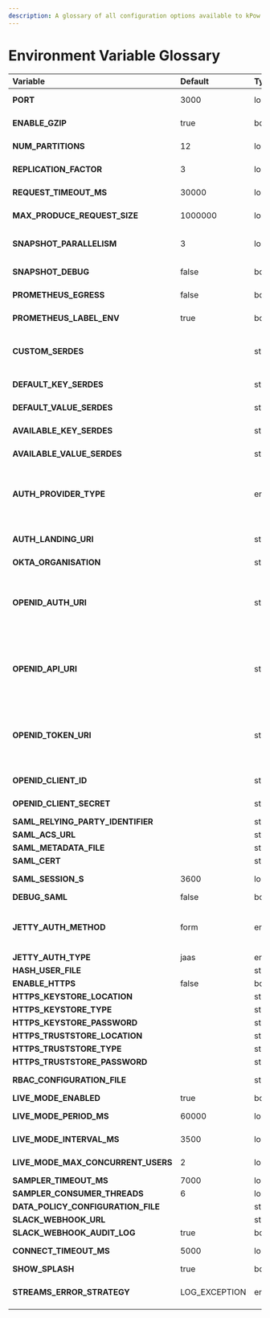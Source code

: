 ```yaml
---
description: A glossary of all configuration options available to kPow
---
```


# Environment Variable Glossary

<table>
  <thead>
    <tr>
      <th style="text-align:left">Variable</th>
      <th style="text-align:left">Default</th>
      <th style="text-align:left">Type</th>
      <th style="text-align:left">Comment</th>
    </tr>
  </thead>
  <tbody>
    <tr>
      <td style="text-align:left"><b>PORT</b>
      </td>
      <td style="text-align:left">3000</td>
      <td style="text-align:left">long</td>
      <td style="text-align:left">The kPow server port (will serve HTTPS traffic if so configured)</td>
    </tr>
    <tr>
      <td style="text-align:left"><b>ENABLE_GZIP</b>
      </td>
      <td style="text-align:left">true</td>
      <td style="text-align:left">bool</td>
      <td style="text-align:left">Whether to enable gzip compression for kPow&apos;s static resources (JSON,
        CSS etc)</td>
    </tr>
    <tr>
      <td style="text-align:left"><b>NUM_PARTITIONS</b>
      </td>
      <td style="text-align:left">12</td>
      <td style="text-align:left">long</td>
      <td style="text-align:left">The number of partitions for kPow&apos;s internal consumer groups</td>
    </tr>
    <tr>
      <td style="text-align:left"><b>REPLICATION_FACTOR</b>
      </td>
      <td style="text-align:left">3</td>
      <td style="text-align:left">long</td>
      <td style="text-align:left">The replication factor of kPow&apos;s internal consumer groups</td>
    </tr>
    <tr>
      <td style="text-align:left"><b>REQUEST_TIMEOUT_MS</b>
      </td>
      <td style="text-align:left">30000</td>
      <td style="text-align:left">long</td>
      <td style="text-align:left">The request.timeout.ms settting for kPow&apos;s internal consumer groups</td>
    </tr>
    <tr>
      <td style="text-align:left"><b>MAX_PRODUCE_REQUEST_SIZE</b>
      </td>
      <td style="text-align:left">1000000</td>
      <td style="text-align:left">long</td>
      <td style="text-align:left">The max.produce.request.size setting for kPow&apos;s internal producers</td>
    </tr>
    <tr>
      <td style="text-align:left"><b>SNAPSHOT_PARALLELISM</b>
      </td>
      <td style="text-align:left">3</td>
      <td style="text-align:left">long</td>
      <td style="text-align:left">The level of parallelism configured for when kPow captures telemetry for
        snapshots. Increase OPEARTR internal parallelism for larger clusters</td>
    </tr>
    <tr>
      <td style="text-align:left"><b>SNAPSHOT_DEBUG</b>
      </td>
      <td style="text-align:left">false</td>
      <td style="text-align:left">bool</td>
      <td style="text-align:left">Add additional logging messages to help debug snapshotting</td>
    </tr>
    <tr>
      <td style="text-align:left"><b>PROMETHEUS_EGRESS</b>
      </td>
      <td style="text-align:left">false</td>
      <td style="text-align:left">bool</td>
      <td style="text-align:left">Enable Prometheus endpoints for metrics and offsets egress</td>
    </tr>
    <tr>
      <td style="text-align:left"><b>PROMETHEUS_LABEL_ENV</b>
      </td>
      <td style="text-align:left">true</td>
      <td style="text-align:left">bool</td>
      <td style="text-align:left">Include your ENVIRONMENT_NAME as &apos;env&apos; label on Prometheus metrics</td>
    </tr>
    <tr>
      <td style="text-align:left"><b>CUSTOM_SERDES</b>
      </td>
      <td style="text-align:left"></td>
      <td style="text-align:left">string</td>
      <td style="text-align:left">eg: <code>io.operatr.SerdeOne,io.operatr.SerdeTwo</code>Comma separated
        names of custom serdes found on the classpath</td>
    </tr>
    <tr>
      <td style="text-align:left"><b>DEFAULT_KEY_SERDES</b>
      </td>
      <td style="text-align:left"></td>
      <td style="text-align:left">string</td>
      <td style="text-align:left">The default key serde to use when inspecting data, eg: <code>AVRO</code>
      </td>
    </tr>
    <tr>
      <td style="text-align:left"><b>DEFAULT_VALUE_SERDES</b>
      </td>
      <td style="text-align:left"></td>
      <td style="text-align:left">string</td>
      <td style="text-align:left">The default key value to use when inspecting data, eg: <code>JSON</code>
      </td>
    </tr>
    <tr>
      <td style="text-align:left"><b>AVAILABLE_KEY_SERDES</b>
      </td>
      <td style="text-align:left"></td>
      <td style="text-align:left">string</td>
      <td style="text-align:left">The list of key serdes to present when inspecting data, eg: <code>JSON,String,Transit / JSON</code>
      </td>
    </tr>
    <tr>
      <td style="text-align:left"><b>AVAILABLE_VALUE_SERDES</b>
      </td>
      <td style="text-align:left"></td>
      <td style="text-align:left">string</td>
      <td style="text-align:left">The list of key serdes to present when inspecting data, eg: <code>JSON,String,io.operatr.SerdeOne</code>
      </td>
    </tr>
    <tr>
      <td style="text-align:left"><b>AUTH_PROVIDER_TYPE</b>
      </td>
      <td style="text-align:left"></td>
      <td style="text-align:left">enum</td>
      <td style="text-align:left">
        <p>The OPENID provider configured for SSO, eg: <code>github</code>, <code>jetty</code>,<code>okta</code>
        </p>
        <p>See: <a href="../authentication/overview.md">User Authentication</a>
        </p>
      </td>
    </tr>
    <tr>
      <td style="text-align:left"><b>AUTH_LANDING_URI</b>
      </td>
      <td style="text-align:left"></td>
      <td style="text-align:left">string</td>
      <td style="text-align:left">The absolute URL to redirect to after successful OKTA login. Eg: https://staging.operatr.z-corp.com</td>
    </tr>
    <tr>
      <td style="text-align:left"><b>OKTA_ORGANISATION</b>
      </td>
      <td style="text-align:left"></td>
      <td style="text-align:left">string</td>
      <td style="text-align:left">The name of your Okta organisation, eg: my-corp</td>
    </tr>
    <tr>
      <td style="text-align:left"><b>OPENID_AUTH_URI</b>
      </td>
      <td style="text-align:left"></td>
      <td style="text-align:left">string</td>
      <td style="text-align:left">
        <p>For GitHub: <a href="https://github.com/login/oauth/authorize">https://github.com/login/oauth/authorize</a>
        </p>
        <p>For GitHub enterprise: [Server URL]/login/oauth/authorize</p>
      </td>
    </tr>
    <tr>
      <td style="text-align:left"><b>OPENID_API_URI</b>
      </td>
      <td style="text-align:left"></td>
      <td style="text-align:left">string</td>
      <td style="text-align:left">
        <p>For GitHub:</p>
        <p><a href="https://api.github.com/user">https://api.github.com/user</a>
        </p>
        <p>For GitHub enterprise: [Server URL]/api/v3/user</p>
      </td>
    </tr>
    <tr>
      <td style="text-align:left"><b>OPENID_TOKEN_URI</b>
      </td>
      <td style="text-align:left"></td>
      <td style="text-align:left">string</td>
      <td style="text-align:left">
        <p>For GitHub: <a href="https://github.com/login/oauth/access_token">https://github.com/login/oauth/access_token</a>
        </p>
        <p>For GitHub enterprise: [Server URL]/login/oauth/access_token</p>
      </td>
    </tr>
    <tr>
      <td style="text-align:left"><b>OPENID_CLIENT_ID</b>
      </td>
      <td style="text-align:left"></td>
      <td style="text-align:left">string</td>
      <td style="text-align:left">The &apos;Client ID&apos; found in your configured OpenID App</td>
    </tr>
    <tr>
      <td style="text-align:left"><b>OPENID_CLIENT_SECRET</b>
      </td>
      <td style="text-align:left"></td>
      <td style="text-align:left">string</td>
      <td style="text-align:left">The &apos;Client Secret&apos; found in your configured OpenID App</td>
    </tr>
    <tr>
      <td style="text-align:left"><b>SAML_RELYING_PARTY_IDENTIFIER</b>
      </td>
      <td style="text-align:left"></td>
      <td style="text-align:left">string</td>
      <td style="text-align:left">You Operatr Application ID</td>
    </tr>
    <tr>
      <td style="text-align:left"><b>SAML_ACS_URL</b>
      </td>
      <td style="text-align:left"></td>
      <td style="text-align:left">string</td>
      <td style="text-align:left">The Assertion Consumer Service URL</td>
    </tr>
    <tr>
      <td style="text-align:left"><b>SAML_METADATA_FILE</b>
      </td>
      <td style="text-align:left"></td>
      <td style="text-align:left">string</td>
      <td style="text-align:left">The SAML Metadata File from your provider</td>
    </tr>
    <tr>
      <td style="text-align:left"><b>SAML_CERT</b>
      </td>
      <td style="text-align:left"></td>
      <td style="text-align:left">string</td>
      <td style="text-align:left">SAML Certificate (Optional)</td>
    </tr>
    <tr>
      <td style="text-align:left"><b>SAML_SESSION_S</b>
      </td>
      <td style="text-align:left">3600</td>
      <td style="text-align:left">long</td>
      <td style="text-align:left">The duration in seconds before re-authenticating SAML credentials</td>
    </tr>
    <tr>
      <td style="text-align:left"><b>DEBUG_SAML</b>
      </td>
      <td style="text-align:left">false</td>
      <td style="text-align:left">bool</td>
      <td style="text-align:left">Enable SAML debug logging in application logs</td>
    </tr>
    <tr>
      <td style="text-align:left"><b>JETTY_AUTH_METHOD</b>
      </td>
      <td style="text-align:left">form</td>
      <td style="text-align:left">enum</td>
      <td style="text-align:left">
        <p>Configure if using <a href="../authentication/overview.md#jetty-authentication">Jetty authentication</a>
        </p>
        <p>Either: <code>form</code>or<code>basic</code>
        </p>
      </td>
    </tr>
    <tr>
      <td style="text-align:left"><b>JETTY_AUTH_TYPE</b>
      </td>
      <td style="text-align:left">jaas</td>
      <td style="text-align:left">enum</td>
      <td style="text-align:left"></td>
    </tr>
    <tr>
      <td style="text-align:left"><b>HASH_USER_FILE</b>
      </td>
      <td style="text-align:left"></td>
      <td style="text-align:left">string</td>
      <td style="text-align:left"></td>
    </tr>
    <tr>
      <td style="text-align:left"><b>ENABLE_HTTPS</b>
      </td>
      <td style="text-align:left">false</td>
      <td style="text-align:left">bool</td>
      <td style="text-align:left">Serve kPow content via HTTPS</td>
    </tr>
    <tr>
      <td style="text-align:left"><b>HTTPS_KEYSTORE_LOCATION</b>
      </td>
      <td style="text-align:left"></td>
      <td style="text-align:left">string</td>
      <td style="text-align:left">eg: /ssl/https.keystore.jks</td>
    </tr>
    <tr>
      <td style="text-align:left"><b>HTTPS_KEYSTORE_TYPE</b>
      </td>
      <td style="text-align:left"></td>
      <td style="text-align:left">string</td>
      <td style="text-align:left">Type of SSL Keystore, eg JKS</td>
    </tr>
    <tr>
      <td style="text-align:left"><b>HTTPS_KEYSTORE_PASSWORD</b>
      </td>
      <td style="text-align:left"></td>
      <td style="text-align:left">string</td>
      <td style="text-align:left">SSL Keystore password</td>
    </tr>
    <tr>
      <td style="text-align:left"><b>HTTPS_TRUSTSTORE_LOCATION</b>
      </td>
      <td style="text-align:left"></td>
      <td style="text-align:left">string</td>
      <td style="text-align:left">eg, /ssl/https.truststore.jks</td>
    </tr>
    <tr>
      <td style="text-align:left"><b>HTTPS_TRUSTSTORE_TYPE</b>
      </td>
      <td style="text-align:left"></td>
      <td style="text-align:left">string</td>
      <td style="text-align:left">Type of SSL Truststore type, eg JKS</td>
    </tr>
    <tr>
      <td style="text-align:left"><b>HTTPS_TRUSTSTORE_PASSWORD</b>
      </td>
      <td style="text-align:left"></td>
      <td style="text-align:left">string</td>
      <td style="text-align:left">SSL Truststore password</td>
    </tr>
    <tr>
      <td style="text-align:left"><b>RBAC_CONFIGURATION_FILE</b>
      </td>
      <td style="text-align:left"></td>
      <td style="text-align:left">string</td>
      <td style="text-align:left">The path to your Operatr RBAC Configuration (optional, expects SSO enabled)</td>
    </tr>
    <tr>
      <td style="text-align:left"><b>LIVE_MODE_ENABLED</b>
      </td>
      <td style="text-align:left">true</td>
      <td style="text-align:left">bool</td>
      <td style="text-align:left">Allow your users to switch to Live Mode</td>
    </tr>
    <tr>
      <td style="text-align:left"><b>LIVE_MODE_PERIOD_MS</b>
      </td>
      <td style="text-align:left">60000</td>
      <td style="text-align:left">long</td>
      <td style="text-align:left">Live Mode will prompt you to continue after this period</td>
    </tr>
    <tr>
      <td style="text-align:left"><b>LIVE_MODE_INTERVAL_MS</b>
      </td>
      <td style="text-align:left">3500</td>
      <td style="text-align:left">long</td>
      <td style="text-align:left">The amount of time between Live Mode snapshots</td>
    </tr>
    <tr>
      <td style="text-align:left"><b>LIVE_MODE_MAX_CONCURRENT_USERS</b>
      </td>
      <td style="text-align:left">2</td>
      <td style="text-align:left">long</td>
      <td style="text-align:left">The maximum number of concurrent Live Mode user sessions</td>
    </tr>
    <tr>
      <td style="text-align:left"><b>SAMPLER_TIMEOUT_MS</b>
      </td>
      <td style="text-align:left">7000</td>
      <td style="text-align:left">long</td>
      <td style="text-align:left">The end-to-end timeout for a data inspect query</td>
    </tr>
    <tr>
      <td style="text-align:left"><b>SAMPLER_CONSUMER_THREADS</b>
      </td>
      <td style="text-align:left">6</td>
      <td style="text-align:left">long</td>
      <td style="text-align:left">The level of parallelism for a data inspect query</td>
    </tr>
    <tr>
      <td style="text-align:left"><b>DATA_POLICY_CONFIGURATION_FILE</b>
      </td>
      <td style="text-align:left"></td>
      <td style="text-align:left">string</td>
      <td style="text-align:left">The path to your kPow Data Policy Configuration</td>
    </tr>
    <tr>
      <td style="text-align:left"><b>SLACK_WEBHOOK_URL</b>
      </td>
      <td style="text-align:left"></td>
      <td style="text-align:left">string</td>
      <td style="text-align:left">Send Audit Log messages to Slack</td>
    </tr>
    <tr>
      <td style="text-align:left"><b>SLACK_WEBHOOK_AUDIT_LOG</b>
      </td>
      <td style="text-align:left">true</td>
      <td style="text-align:left">bool</td>
      <td style="text-align:left"></td>
    </tr>
    <tr>
      <td style="text-align:left"><b>CONNECT_TIMEOUT_MS</b>
      </td>
      <td style="text-align:left">5000</td>
      <td style="text-align:left">long</td>
      <td style="text-align:left">The timeout value in ms for all HTTP requests made to a Kafka Connect
        cluster</td>
    </tr>
    <tr>
      <td style="text-align:left"><b>SHOW_SPLASH</b>
      </td>
      <td style="text-align:left">true</td>
      <td style="text-align:left">bool</td>
      <td style="text-align:left">Turn off the initial page splash scre</td>
    </tr>
    <tr>
      <td style="text-align:left"><b>STREAMS_ERROR_STRATEGY</b>
      </td>
      <td style="text-align:left">LOG_EXCEPTION</td>
      <td style="text-align:left">enum</td>
      <td style="text-align:left">The strategy to use when kPow&apos;s internal Kafka Streams instance enters
        an ERROR state. Possible values: LOG_EXCEPTION, LOG_AND_EXIT</td>
    </tr>
  </tbody>
</table>

